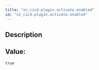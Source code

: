 ```yaml
---
title: "sn_cicd.plugin.activate.enabled"
id: "sn_cicd.plugin.activate.enabled"
---
```

## Description



## Value: 
```
true
```